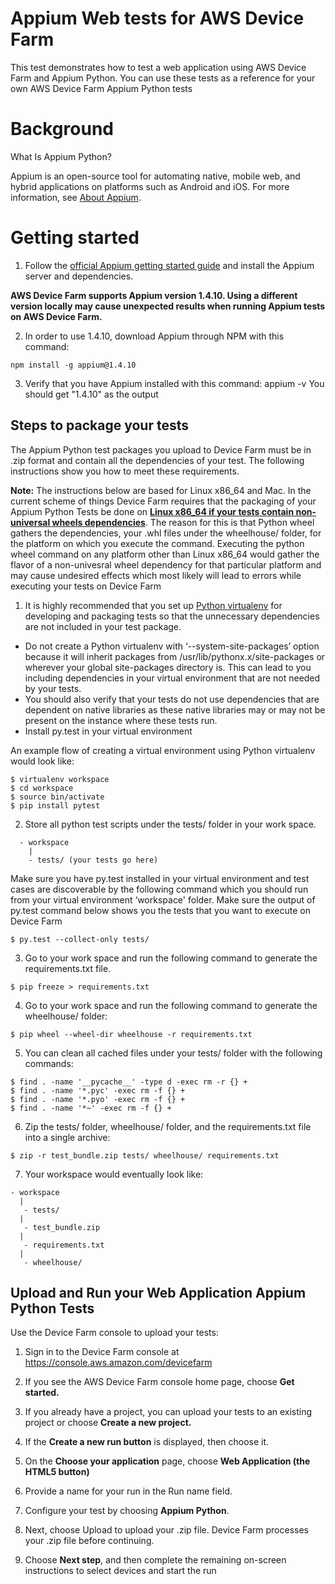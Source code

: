 # Appium Web tests for AWS Device Farm
This test demonstrates how to test a web application using AWS Device Farm and Appium Python. You can use these tests as a reference for your own AWS Device Farm Appium Python tests

# Background
What Is Appium Python?

Appium is an open-source tool for automating native, mobile web, and hybrid applications on platforms such as Android and iOS. For more information, see [About Appium](http://appium.io/slate/en/master/?ruby#about-appium).

# Getting started
1. Follow the [official Appium getting started guide](http://appium.io/slate/en/tutorial/android.html?java#getting-started-with-appium) and install the Appium server and dependencies.

  <b>AWS Device Farm supports Appium version 1.4.10. Using a different version locally may cause unexpected results when running Appium tests on AWS Device Farm.</b>

2. In order to use 1.4.10, download Appium through NPM with this command:
  ```shell
  npm install -g appium@1.4.10
  ```
3. Verify that you have Appium installed with this command: appium -v You should get "1.4.10" as the output

## Steps to package your tests
The Appium Python test packages you upload to Device Farm must be in .zip format and contain all the dependencies of your test. The following instructions show you how to meet these requirements.

<b>Note:</b> The instructions below are based for Linux x86_64 and Mac. In the current scheme of things Device Farm requires that the packaging of your Appium Python Tests be done on <b><u>Linux x86_64 if your tests contain non-universal wheels dependencies</b></u>. The reason for this is that Python wheel gathers the dependencies, your .whl files under the wheelhouse/ folder, for the platform on which you execute the command. Executing the python wheel command on any platform other than Linux x86_64 would gather the flavor of a non-univesral wheel dependency for that particular platform and may cause undesired effects which most likely will lead to errors while executing your tests on Device Farm

1. It is highly recommended that you set up [Python virtualenv](https://pypi.python.org/pypi/virtualenv) for developing and packaging tests so that the unnecessary dependencies are not included in your test package.

  - Do not create a Python virtualenv with ‘--system-site-packages’ option because it will inherit packages from /usr/lib/pythonx.x/site-packages or wherever your global site-packages directory is. This can lead to you including dependencies in your virtual environment that are not needed by your tests.
  - You should also verify that your tests do not use dependencies that are dependent on native libraries as these native libraries may or may not be present on the instance where these tests run.
  - Install py.test in your virtual environment

  An example flow of creating a virtual environment using Python virtualenv would look like:
  ```shell
  $ virtualenv workspace
  $ cd workspace
  $ source bin/activate
  $ pip install pytest
  ```

2. Store all python test scripts under the tests/ folder in your work space.
  ```shell
    - workspace
      |
      - tests/ (your tests go here)
  ```

  Make sure you have py.test installed in your virtual environment and test cases are discoverable by the following command which you should run from your virtual environment ‘workspace' folder. Make sure the output of py.test command below shows you the tests that you want to execute on Device Farm
  ```shell
  $ py.test --collect-only tests/
  ```

3. Go to your work space and run the following command to generate the requirements.txt file.
  ```shell
  $ pip freeze > requirements.txt
  ```

4. Go to your work space and run the following command to generate the wheelhouse/ folder:
  ```shell
  $ pip wheel --wheel-dir wheelhouse -r requirements.txt
  ```

5. You can clean all cached files under your tests/ folder with the following commands:
  ```shell
  $ find . -name '__pycache__' -type d -exec rm -r {} +
  $ find . -name '*.pyc' -exec rm -f {} +
  $ find . -name '*.pyo' -exec rm -f {} +
  $ find . -name '*~' -exec rm -f {} +
  ```

6. Zip the tests/ folder, wheelhouse/ folder, and the requirements.txt file into a single archive:
  ```shell
  $ zip -r test_bundle.zip tests/ wheelhouse/ requirements.txt
  ```

7. Your workspace would eventually look like:
  ```shell
  - workspace
    |
     - tests/
    |
     - test_bundle.zip
    |
     - requirements.txt
    |
     - wheelhouse/
  ```

## Upload and Run your Web Application Appium Python Tests
Use the Device Farm console to upload your tests:

1. Sign in to the Device Farm console at https://console.aws.amazon.com/devicefarm

2. If you see the AWS Device Farm console home page, choose <b>Get started.</b>

3. If you already have a project, you can upload your tests to an existing project or choose <b>Create a new project.</b>

4. If the <b>Create a new run button</b> is displayed, then choose it.

5. On the <b>Choose your application</b> page, choose <b>Web Application (the HTML5 button)</b>

6. Provide a name for your run in the Run name field.

7. Configure your test by choosing <b>Appium Python</b>.

8. Next, choose Upload to upload your .zip file. Device Farm processes your .zip file before continuing.

9. Choose <b>Next step</b>, and then complete the remaining on-screen instructions to select devices and start the run
